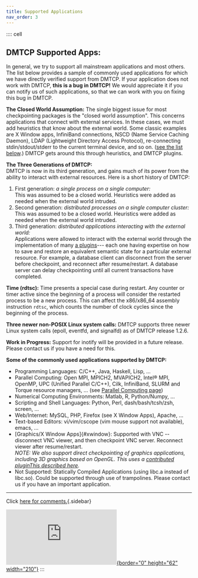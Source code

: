 ```yaml
---
title: Supported Applications
nav_order: 3
---
```


:::: cell
## DMTCP Supported Apps:

In general, we try to support all mainstream applications and most
others. The list below provides a sample of commonly used applications
for which we have directly verified support from DMTCP. If your
application does not work with DMTCP, **this is a bug in DMTCP!** We
would appreciate it if you can notify us of such applications, so that
we can work with you on fixing this bug in DMTCP.

**The Closed World Assumption:** The single biggest issue for most
checkpointing packages is the \"closed world assumption\". This concerns
applications that connect with external services. In these cases, we
must add heuristics that know about the external world. Some classic
examples are X Window apps, InfiniBand connections, NSCD (Name Service
Caching Daemon), LDAP (Lightweight Directory Access Protocol),
re-connecting stdin/stdout/stderr to the current terminal device, and so
on. ([see the list below](supportedApps.html#xwindow).) DMTCP gets
around this through heuristics, and DMTCP plugins.

**The Three Generations of DMTCP:**\
DMTCP is now in its third generation, and gains much of its power from
the ability to interact with external resources. Here is a short history
of DMTCP:

1.  First generation: *a single process on a single computer:*\
    This was assumed to be a closed world. Heuristics were added as
    needed when the external world intruded.
2.  Second generation: *distributed processes on a single computer
    cluster:*\
    This was assumed to be a closed world. Heuristics were added as
    needed when the external world intruded.
3.  Third generation: *distributed applications interacting with the
    external world:*\
    Applications were allowed to interact with the external world
    through the implementation of many [a plugins](plugins.html)\-\--
    each one having expertise on how to save and restore an equivalent
    semantic state for a particular external resource. For example, a
    database client can disconnect from the server before checkpoint,
    and reconnect after resume/restart. A database server can delay
    checkpointing until all current transactions have completed.

**Time (rdtsc):** Time presents a special case during restart. Any
counter or timer active since the beginning of a process will consider
the restarted process to be a new process. This can affect the
x86/x86_64 assembly instruction `rdtsc`, which counts the number of
clock cycles since the beginning of the process.

**Three newer non-POSIX Linux system calls:** DMTCP supports three newer
Linux system calls (epoll, eventfd, and signalfd) as of DMTCP
release 1.2.6.

**Work in Progress:** Support for inotify will be provided in a future
release. Please contact us if you have a need for this.

**Some of the commonly used applications supported by DMTCP:**

- Programming Languages: C/C++, Java, Haskell, Lisp, \...
- Parallel Computing: Open MPI, MPICH2, MVAPICH2, Intel® MPI, OpenMP,
  UPC (Unified Parallel C/C++), Cilk, InfiniBand, SLURM and Torque
  resource managers, \... (see [Parallel Computing page](parallel.html))
- Numerical Computing Environments: Matlab, R, Python/Numpy, \...
- Scripting and Shell Languages: Python, Perl, dash/bash/tcsh/zsh,
  screen, \...
- Web/Internet: MySQL, PHP, Firefox (see X Window Apps), Apache, \...
- Text-based Editors: vi/vim/cscope (vim mouse support not available),
  emacs, \...
- [Graphics/X Window Apps]{#xwindow}: Supported with VNC \-- disconnect
  VNC viewer, and then checkpoint VNC server. Reconnect viewer after
  resume/restart.\
  *NOTE: We also support direct checkpointing of graphics applications,
  including 3D graphics based on OpenGL. This uses a [contributed
  pluginThis described here](http://arxiv.org/abs/1312.6650).*
- Not Supported: Statically Compiled Applications (using libc.a instead
  of libc.so). Could be supported through use of trampolines. Please
  contact us if you have an important application.

------------------------------------------------------------------------

Click [here for comments.](contactUs.html){.sidebar}

[![SourceForge.net
Logo](http://sourceforge.net/sflogo.php?group_id=96405&type=5){border="0"
height="62" width="210"}](http://sourceforge.net)
:::
